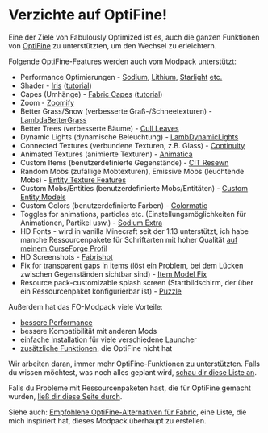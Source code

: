 # Verzichte auf OptiFine!

Eine der Ziele von Fabulously Optimized ist es, auch die ganzen Funktionen von [OptiFine](https://optifine.net/home) zu unterstützten, um den Wechsel zu erleichtern.

Folgende OptiFine-Features werden auch vom Modpack unterstützt:

* Performance Optimierungen - [Sodium](https://www.curseforge.com/minecraft/mc-mods/sodium), [Lithium](https://www.curseforge.com/minecraft/mc-mods/lithium), [Starlight](https://www.curseforge.com/minecraft/mc-mods/starlight) [etc.](https://github.com/Madis0/fabulously-optimized#smooth)
* Shader - [Iris](https://www.curseforge.com/minecraft/mc-mods/irisshaders) ([tutorial](./getting-shaders.md))
* Capes (Umhänge) - [Fabric Capes](https://www.curseforge.com/minecraft/mc-mods/capes) ([tutorial](./free-cape.md))
* Zoom - [Zoomify](https://www.curseforge.com/minecraft/mc-mods/zoomify)
* Better Grass/Snow (verbesserte Graß-/Schneetexturen) - [LambdaBetterGrass](https://www.curseforge.com/minecraft/mc-mods/irisshaders)
* Better Trees (verbesserte Bäume) - [Cull Leaves](https://www.curseforge.com/minecraft/mc-mods/cull-leaves)
* Dynamic Lights (dynamische Beleuchtung) - [LambDynamicLights](https://www.curseforge.com/minecraft/mc-mods/lambdynamiclights)
* Connected Textures (verbundene Texturen, z.B. Glass) - [Continuity](https://www.curseforge.com/minecraft/mc-mods/continuity)
* Animated Textures (animierte Texturen) - [Animatica](https://www.curseforge.com/minecraft/mc-mods/animatica)
* Custom Items (benutzerdefinierte Gegenstände) - [CIT Resewn](https://www.curseforge.com/minecraft/mc-mods/cit-resewn)
* Random Mobs (zufällige Mobtexturen), Emissive Mobs (leuchtende Mobs) - [Entity Texture Features](https://www.curseforge.com/minecraft/mc-mods/entity-texture-features-fabric)
* Custom Mobs/Entities (benutzerdefinierte Mobs/Entitäten) - [Custom Entity Models](https://www.curseforge.com/minecraft/mc-mods/custom-entity-models-cem)
* Custom Colors (benutzerdefinierte Farben) - [Colormatic](https://www.curseforge.com/minecraft/mc-mods/colormatic)
* Toggles for animations, particles etc. (Einstellungsmöglichkeiten für Animationen, Partikel usw.) - [Sodium Extra](https://www.curseforge.com/minecraft/mc-mods/sodium-extra)
* HD Fonts - wird in vanilla Minecraft seit der 1.13 unterstützt, ich habe manche Ressourcenpakete für Schriftarten mit hoher Qualität [auf meinem CurseForge Profil](https://www.curseforge.com/members/robotkoer/projects)
* HD Screenshots - [Fabrishot](https://www.curseforge.com/minecraft/mc-mods/fabrishot)
* Fix for transparent gaps in items (löst ein Problem, bei dem Lücken zwischen Gegenständen sichtbar sind) - [Item Model Fix](https://www.curseforge.com/minecraft/mc-mods/item-model-fix)
* Resource pack-customizable splash screen (Startbildschirm, der über ein Ressourcenpaket konfigurierbar ist) - [Puzzle](https://www.curseforge.com/minecraft/mc-mods/puzzle)

Außerdem hat das FO-Modpack viele Vorteile:

* [bessere Performance](https://github.com/Fabulously-Optimized/fabulously-optimized#smooth)
* bessere Kompatibilität mit anderen Mods
* [einfache Installation](https://github.com/Fabulously-Optimized/fabulously-optimized#downloads) für viele verschiedene Launcher
* [zusätzliche Funktionen](https://github.com/Fabulously-Optimized/fabulously-optimized#included-mods), die OptiFine nicht hat

Wir arbeiten daran, immer mehr OptiFine-Funktionen zu unterstützten. Falls du wissen möchtest, was noch alles geplant wird, [schau dir diese Liste an](https://github.com/Madis0/fabulously-optimized/issues?q=is:issue%20is:open%20label:parity).

Falls du Probleme mit Ressourcenpaketen hast, die für OptiFine gemacht wurden, [ließ dir diese Seite durch](de-de/ressourcenpaket-probleme.md).

Siehe auch: [Empfohlene OptiFine-Alternativen für Fabric](https://lambdaurora.dev/optifine_alternatives), eine Liste, die mich inspiriert hat, dieses Modpack überhaupt zu erstellen. 
